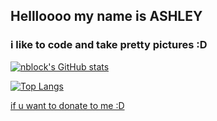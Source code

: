 ## Hellloooo my name is ASHLEY
### i like to code and take pretty pictures :D

[![nblock's GitHub stats](https://github-readme-stats.vercel.app/api?username=nblockbuster&count_private=true&show_icons=true&theme=radical)](https://github.com/anuraghazra/github-readme-stats)

[![Top Langs](https://github-readme-stats.vercel.app/api/top-langs/?username=nblockbuster&layout=compact&count_private=true&show_icons=true&theme=radical)](https://github.com/anuraghazra/github-readme-stats)

[if u want to donate to me :D](https://liberapay.com/nblock/)
